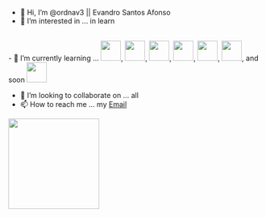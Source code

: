- 👋 Hi, I’m @ordnav3 || Evandro Santos Afonso
- 👀 I’m interested in ... in learn

<br> 
- 🌱 I’m currently learning ...   
  <img src="https://cdn.jsdelivr.net/gh/devicons/devicon@latest/icons/javascript/javascript-original.svg" width="40" height="40" />,
  <img src="https://cdn.jsdelivr.net/gh/devicons/devicon@latest/icons/html5/html5-original.svg" width="40" height="40" />, 
  <img src="https://cdn.jsdelivr.net/gh/devicons/devicon@latest/icons/css3/css3-original.svg" width="40" height="40" />,
 <img src="https://cdn.jsdelivr.net/gh/devicons/devicon@latest/icons/sass/sass-original.svg" width="40" height="40"/>,
 <img src="https://cdn.jsdelivr.net/gh/devicons/devicon@latest/icons/less/less-plain-wordmark.svg" width="40" height="40"/>,
<img src="https://cdn.jsdelivr.net/gh/devicons/devicon@latest/icons/typescript/typescript-original.svg" width="40" height="40"/>,
and soon <img src="https://cdn.jsdelivr.net/gh/devicons/devicon@latest/icons/java/java-original-wordmark.svg" width="40" height="40" />
<br>  

- 💞️ I’m looking to collaborate on ... all
- 📫 How to reach me ... my [Email](mailto:evandrosantosafonso@live.com)

<a href="https://github.com/seu-ordnav3">
<img loading="lazy" height="180em" src="https://github-readme-stats.vercel.app/api/top-langs/?username=ordnav3&layout=compact&langs_count=7&theme=dracula"/>


<!---
ordnav3/ordnav3 is a ✨ special ✨ repository because its `README.md` (this file) appears on your GitHub profile.
You can click the Preview link to take a look at your changes.
--->
